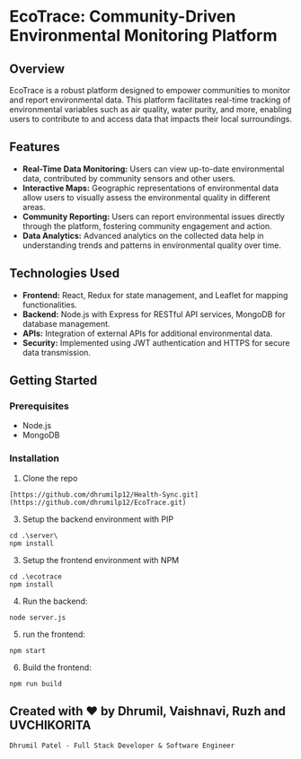 
# EcoTrace: Community-Driven Environmental Monitoring Platform

## Overview
EcoTrace is a robust platform designed to empower communities to monitor and report environmental data. This platform facilitates real-time tracking of environmental variables such as air quality, water purity, and more, enabling users to contribute to and access data that impacts their local surroundings.

## Features
- **Real-Time Data Monitoring:** Users can view up-to-date environmental data, contributed by community sensors and other users.
- **Interactive Maps:** Geographic representations of environmental data allow users to visually assess the environmental quality in different areas.
- **Community Reporting:** Users can report environmental issues directly through the platform, fostering community engagement and action.
- **Data Analytics:** Advanced analytics on the collected data help in understanding trends and patterns in environmental quality over time.

## Technologies Used
- **Frontend:** React, Redux for state management, and Leaflet for mapping functionalities.
- **Backend:** Node.js with Express for RESTful API services, MongoDB for database management.
- **APIs:** Integration of external APIs for additional environmental data.
- **Security:** Implemented using JWT authentication and HTTPS for secure data transmission.

## Getting Started

### Prerequisites

- Node.js
- MongoDB

### Installation

1. Clone the repo
```
[https://github.com/dhrumilp12/Health-Sync.git](https://github.com/dhrumilp12/EcoTrace.git)
```
3. Setup the backend environment with PIP
```
cd .\server\
npm install 
```
3. Setup the frontend environment with NPM
```
cd .\ecotrace
npm install
```
4. Run the backend:
```
node server.js
```
5. run the frontend:
```
npm start
```
6. Build the frontend:
```
npm run build
```

## Created with ❤️ by Dhrumil, Vaishnavi, Ruzh and UVCHIKORITA
`Dhrumil Patel - Full Stack Developer & Software Engineer`<br>
